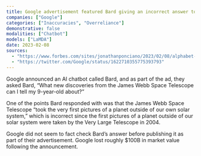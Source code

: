 ```yaml
---
title: Google advertisement featured Bard giving an incorrect answer to a question about space, something the company seemingly forgot to fact-check
companies: ["Google"]
categories: ["Inaccuracies", "Overreliance"]
demonstrative: false
modalities: ["Chatbot"]
models: ["LaMDA"]
date: 2023-02-08
sources:
  - "https://www.forbes.com/sites/jonathanponciano/2023/02/08/alphabet-google-stock-plunge-erases-100-billion-after-new-ai-chatbot-gives-wrong-answer-in-ad"
  - "https://twitter.com/Google/status/1622710355775393793"
---
```


Google announced an AI chatbot called Bard, and as part of the ad, they asked Bard, “What new discoveries from the James Webb Space Telescope can I tell my 9-year-old about?”

One of the points Bard responded with was that the James Webb Space Telescope “took the very first pictures of a planet outside of our own solar system,” which is incorrect since the first pictures of a planet outside of our solar system were taken by the Very Large Telescope in 2004.

Google did not seem to fact check Bard’s answer before publishing it as part of their advertisement. Google lost roughly $100B in market value following the announcement.
